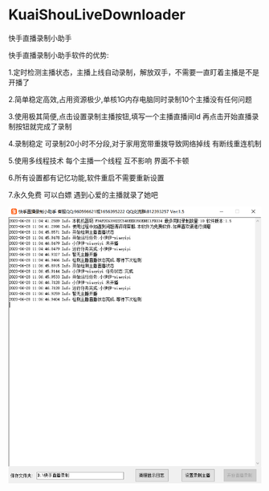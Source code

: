 # KuaiShouLiveDownloader
快手直播录制小助手

快手直播录制小助手软件的优势:

1.定时检测主播状态，主播上线自动录制，解放双手，不需要一直盯着主播是不是开播了

2.简单稳定高效,占用资源极少,单核1G内存电脑同时录制10个主播没有任何问题

3.使用极其简便,点击设置录制主播按钮,填写一个主播直播间Id 再点击开始直播录制按钮就完成了录制

4.录制稳定 可录制20小时不分段,对于家用宽带重拨导致网络掉线 有断线重连机制

5.使用多线程技术 每个主播一个线程 互不影响 界面不卡顿

6.所有设置都有记忆功能,软件重启不需要重新设置

7.永久免费 可以白嫖 遇到心爱的主播就录了她吧


![程序截图](https://github.com/youxia2016/KuaiShouLiveDownloader/blob/master/快手直播录制小助手.png?raw=true)
